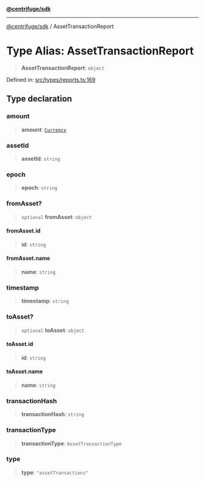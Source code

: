 [**@centrifuge/sdk**](../README.md)

***

[@centrifuge/sdk](../README.md) / AssetTransactionReport

# Type Alias: AssetTransactionReport

> **AssetTransactionReport**: `object`

Defined in: [src/types/reports.ts:169](https://github.com/centrifuge/centrifuge-sdk/blob/35076f925246b8dbb28e12a5beeb6327f126023f/src/types/reports.ts#L169)

## Type declaration

### amount

> **amount**: [`Currency`](../classes/Currency.md)

### assetId

> **assetId**: `string`

### epoch

> **epoch**: `string`

### fromAsset?

> `optional` **fromAsset**: `object`

#### fromAsset.id

> **id**: `string`

#### fromAsset.name

> **name**: `string`

### timestamp

> **timestamp**: `string`

### toAsset?

> `optional` **toAsset**: `object`

#### toAsset.id

> **id**: `string`

#### toAsset.name

> **name**: `string`

### transactionHash

> **transactionHash**: `string`

### transactionType

> **transactionType**: `AssetTransactionType`

### type

> **type**: `"assetTransactions"`
